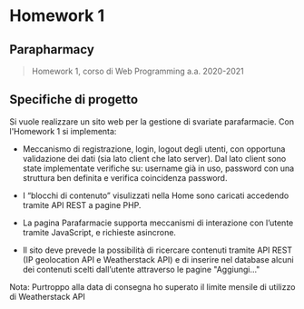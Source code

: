 # Homework 1
## Parapharmacy 
> Homework 1, corso di Web Programming a.a. 2020-2021

## Specifiche di progetto
Si vuole realizzare un sito web per la gestione di svariate parafarmacie. Con l'Homework 1 si implementa:

- Meccanismo di registrazione, login, logout degli utenti, con opportuna validazione dei dati (sia lato client che lato server). Dal lato client sono state implementate verifiche su: username già in uso, password con una struttura ben definita e verifica coincidenza password. 

- I “blocchi di contenuto” visulizzati nella Home sono caricati accedendo tramite API REST a pagine PHP.

- La pagina Parafarmacie supporta meccanismi di interazione con l’utente tramite JavaScript, e richieste asincrone.

- Il sito deve prevede la possibilità di ricercare contenuti tramite API REST (IP geolocation API e Weatherstack API) e di inserire nel database alcuni dei contenuti scelti dall’utente attraverso le pagine "Aggiungi..."


Nota: Purtroppo alla data di consegna ho superato il limite mensile di utilizzo di Weatherstack API
